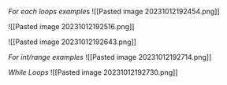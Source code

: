 *For each loops example*s
![[Pasted image 20231012192454.png]]

![[Pasted image 20231012192516.png]]

![[Pasted image 20231012192643.png]]

*For int/range examples*
![[Pasted image 20231012192714.png]]

*While Loops*
![[Pasted image 20231012192730.png]]

